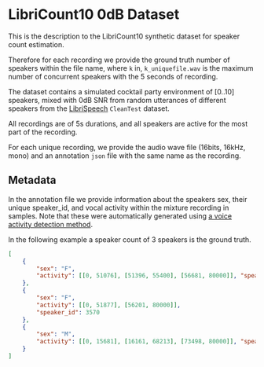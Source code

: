 # LibriCount10 0dB Dataset

This is the description to the LibriCount10 synthetic dataset for speaker count estimation. 

Therefore for each recording we provide the ground truth number of speakers within the file name, where `k` in, `k_uniquefile.wav` is the maximum number of concurrent speakers with the 5 seconds of recording.

The dataset contains a simulated cocktail party environment of [0..10] speakers, mixed with 0dB SNR from random utterances of different speakers from the [LibriSpeech](http://www.openslr.org/12/) `CleanTest` dataset. 

All recordings are of 5s durations, and all speakers are active for the most part of the recording.

For each unique recording, we provide the audio wave file (16bits, 16kHz, mono) and an annotation `json` file with the same name as the recording.

## Metadata

In the annotation file we provide information about the speakers sex, their unique speaker_id, and vocal activity within the mixture recording in samples. Note that these were automatically generated using [a voice activity detection method](https://github.com/wiseman/py-webrtcvad).

In the following example a speaker count of 3 speakers is the ground truth.

```json
[
	{
		"sex": "F", 
		"activity": [[0, 51076], [51396, 55400], [56681, 80000]], "speaker_id": 1221
	}, 
	{
		"sex": "F", 
		"activity": [[0, 51877], [56201, 80000]], 
		"speaker_id": 3570
	}, 
	{
		"sex": "M", 
		"activity": [[0, 15681], [16161, 68213], [73498, 80000]], "speaker_id": 5105
	}
]
```